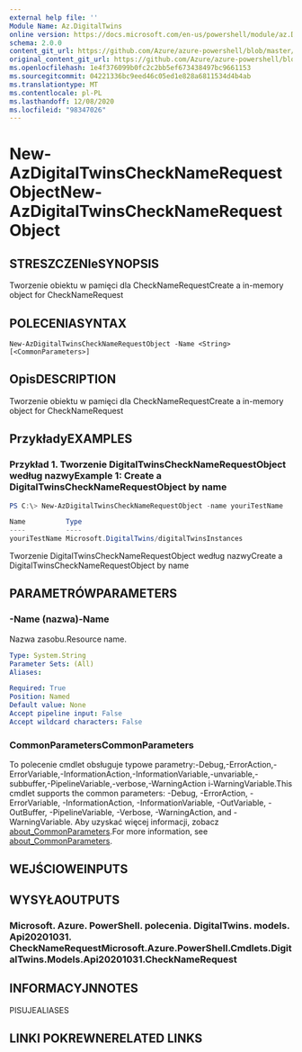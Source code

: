 ```yaml
---
external help file: ''
Module Name: Az.DigitalTwins
online version: https://docs.microsoft.com/en-us/powershell/module/az.DigitalTwins/new-AzDigitalTwinsCheckNameRequestObject
schema: 2.0.0
content_git_url: https://github.com/Azure/azure-powershell/blob/master/src/DigitalTwins/help/New-AzDigitalTwinsCheckNameRequestObject.md
original_content_git_url: https://github.com/Azure/azure-powershell/blob/master/src/DigitalTwins/help/New-AzDigitalTwinsCheckNameRequestObject.md
ms.openlocfilehash: 1e4f376099b0fc2c2bb5ef673438497bc9661153
ms.sourcegitcommit: 04221336bc9eed46c05ed1e828a6811534d4b4ab
ms.translationtype: MT
ms.contentlocale: pl-PL
ms.lasthandoff: 12/08/2020
ms.locfileid: "98347026"
---
```

# <span data-ttu-id="2e3b9-101">New-AzDigitalTwinsCheckNameRequestObject</span><span class="sxs-lookup"><span data-stu-id="2e3b9-101">New-AzDigitalTwinsCheckNameRequestObject</span></span>

## <span data-ttu-id="2e3b9-102">STRESZCZENIe</span><span class="sxs-lookup"><span data-stu-id="2e3b9-102">SYNOPSIS</span></span>
<span data-ttu-id="2e3b9-103">Tworzenie obiektu w pamięci dla CheckNameRequest</span><span class="sxs-lookup"><span data-stu-id="2e3b9-103">Create a in-memory object for CheckNameRequest</span></span>

## <span data-ttu-id="2e3b9-104">POLECENIA</span><span class="sxs-lookup"><span data-stu-id="2e3b9-104">SYNTAX</span></span>

```
New-AzDigitalTwinsCheckNameRequestObject -Name <String> [<CommonParameters>]
```

## <span data-ttu-id="2e3b9-105">Opis</span><span class="sxs-lookup"><span data-stu-id="2e3b9-105">DESCRIPTION</span></span>
<span data-ttu-id="2e3b9-106">Tworzenie obiektu w pamięci dla CheckNameRequest</span><span class="sxs-lookup"><span data-stu-id="2e3b9-106">Create a in-memory object for CheckNameRequest</span></span>

## <span data-ttu-id="2e3b9-107">Przykłady</span><span class="sxs-lookup"><span data-stu-id="2e3b9-107">EXAMPLES</span></span>

### <span data-ttu-id="2e3b9-108">Przykład 1. Tworzenie DigitalTwinsCheckNameRequestObject według nazwy</span><span class="sxs-lookup"><span data-stu-id="2e3b9-108">Example 1: Create a DigitalTwinsCheckNameRequestObject by name</span></span>
```powershell
PS C:\> New-AzDigitalTwinsCheckNameRequestObject -name youriTestName

Name          Type
----          ----
youriTestName Microsoft.DigitalTwins/digitalTwinsInstances
```

<span data-ttu-id="2e3b9-109">Tworzenie DigitalTwinsCheckNameRequestObject według nazwy</span><span class="sxs-lookup"><span data-stu-id="2e3b9-109">Create a DigitalTwinsCheckNameRequestObject by name</span></span>

## <span data-ttu-id="2e3b9-110">PARAMETRÓW</span><span class="sxs-lookup"><span data-stu-id="2e3b9-110">PARAMETERS</span></span>

### <span data-ttu-id="2e3b9-111">-Name (nazwa)</span><span class="sxs-lookup"><span data-stu-id="2e3b9-111">-Name</span></span>
<span data-ttu-id="2e3b9-112">Nazwa zasobu.</span><span class="sxs-lookup"><span data-stu-id="2e3b9-112">Resource name.</span></span>

```yaml
Type: System.String
Parameter Sets: (All)
Aliases:

Required: True
Position: Named
Default value: None
Accept pipeline input: False
Accept wildcard characters: False
```

### <span data-ttu-id="2e3b9-113">CommonParameters</span><span class="sxs-lookup"><span data-stu-id="2e3b9-113">CommonParameters</span></span>
<span data-ttu-id="2e3b9-114">To polecenie cmdlet obsługuje typowe parametry:-Debug,-ErrorAction,-ErrorVariable,-InformationAction,-InformationVariable,-unvariable,-subbuffer,-PipelineVariable,-verbose,-WarningAction i-WarningVariable.</span><span class="sxs-lookup"><span data-stu-id="2e3b9-114">This cmdlet supports the common parameters: -Debug, -ErrorAction, -ErrorVariable, -InformationAction, -InformationVariable, -OutVariable, -OutBuffer, -PipelineVariable, -Verbose, -WarningAction, and -WarningVariable.</span></span> <span data-ttu-id="2e3b9-115">Aby uzyskać więcej informacji, zobacz [about_CommonParameters](http://go.microsoft.com/fwlink/?LinkID=113216).</span><span class="sxs-lookup"><span data-stu-id="2e3b9-115">For more information, see [about_CommonParameters](http://go.microsoft.com/fwlink/?LinkID=113216).</span></span>

## <span data-ttu-id="2e3b9-116">WEJŚCIOWE</span><span class="sxs-lookup"><span data-stu-id="2e3b9-116">INPUTS</span></span>

## <span data-ttu-id="2e3b9-117">WYSYŁA</span><span class="sxs-lookup"><span data-stu-id="2e3b9-117">OUTPUTS</span></span>

### <span data-ttu-id="2e3b9-118">Microsoft. Azure. PowerShell. polecenia. DigitalTwins. models. Api20201031. CheckNameRequest</span><span class="sxs-lookup"><span data-stu-id="2e3b9-118">Microsoft.Azure.PowerShell.Cmdlets.DigitalTwins.Models.Api20201031.CheckNameRequest</span></span>

## <span data-ttu-id="2e3b9-119">INFORMACYJN</span><span class="sxs-lookup"><span data-stu-id="2e3b9-119">NOTES</span></span>

<span data-ttu-id="2e3b9-120">PISUJE</span><span class="sxs-lookup"><span data-stu-id="2e3b9-120">ALIASES</span></span>

## <span data-ttu-id="2e3b9-121">LINKI POKREWNE</span><span class="sxs-lookup"><span data-stu-id="2e3b9-121">RELATED LINKS</span></span>

